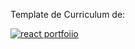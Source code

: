Template de Curriculum de:

[![react portfoiio](src/assets/images/react%20portfolio%20gif.gif)](https://ubaimutl.github.io/react-portfolio/)

